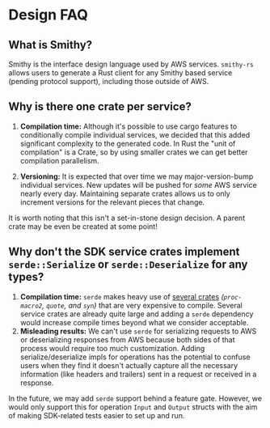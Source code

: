 # Design FAQ

## What is Smithy?
Smithy is the interface design language used by AWS services. `smithy-rs` allows users to generate a Rust client for any Smithy based service (pending protocol support), including those outside of AWS.

## Why is there one crate per service?

1. **Compilation time:** Although it's possible to use cargo features to conditionally compile individual services, we decided that this added significant complexity to the generated code. In Rust the "unit of compilation" is a Crate, so by using smaller crates we can get better compilation parallelism.

2. **Versioning:** It is expected that over time we may major-version-bump individual services. New updates will be pushed for _some_ AWS service nearly every day. Maintaining separate crates allows us to only increment versions for the relevant pieces that change.

It is worth noting that this isn't a set-in-stone design decision. A parent crate may be even be created at some point!

## Why don't the SDK service crates implement `serde::Serialize` or `serde::Deserialize` for any types?

1. **Compilation time:** `serde` makes heavy use of [several crates](https://crates.io/crates/serde_derive/1.0.136/dependencies) *(`proc-macro2`, `quote`, and `syn`)* that are very expensive to compile. Several service crates are already quite large and adding a `serde` dependency would increase compile times beyond what we consider acceptable.
2. **Misleading results:** We can't use `serde` for serializing requests to AWS or deserializing responses from AWS because both sides of that process would require too much customization. Adding serialize/deserialize impls for operations has the potential to confuse users when they find it doesn't actually capture all the necessary information (like headers and trailers) sent in a request or received in a response.

In the future, we may add `serde` support behind a feature gate. However, we would only support this for operation `Input` and `Output` structs with the aim of making SDK-related tests easier to set up and run.
